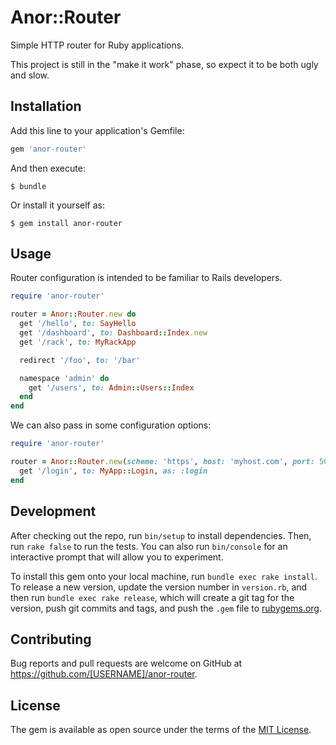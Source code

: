 # Anor::Router

Simple HTTP router for Ruby applications.

This project is still in the "make it work" phase, so expect it to be both ugly and slow.

## Installation

Add this line to your application's Gemfile:

```ruby
gem 'anor-router'
```

And then execute:

    $ bundle

Or install it yourself as:

    $ gem install anor-router

## Usage

Router configuration is intended to be familiar to Rails developers.

```ruby
require 'anor-router'

router = Anor::Router.new do
  get '/hello', to: SayHello
  get '/dashboard', to: Dashboard::Index.new
  get '/rack', to: MyRackApp

  redirect '/foo', to: '/bar'

  namespace 'admin' do
    get '/users', to: Admin::Users::Index
  end
end
```

We can also pass in some configuration options:

```ruby
require 'anor-router'

router = Anor::Router.new(scheme: 'https', host: 'myhost.com', port: 5000) do
  get '/login', to: MyApp::Login, as: :login
end
```

## Development

After checking out the repo, run `bin/setup` to install dependencies. Then, run `rake false` to run the tests. You can also run `bin/console` for an interactive prompt that will allow you to experiment.

To install this gem onto your local machine, run `bundle exec rake install`. To release a new version, update the version number in `version.rb`, and then run `bundle exec rake release`, which will create a git tag for the version, push git commits and tags, and push the `.gem` file to [rubygems.org](https://rubygems.org).

## Contributing

Bug reports and pull requests are welcome on GitHub at https://github.com/[USERNAME]/anor-router.


## License

The gem is available as open source under the terms of the [MIT License](http://opensource.org/licenses/MIT).

